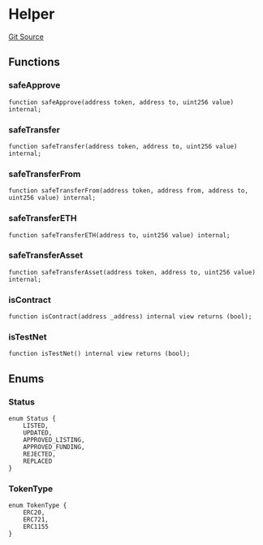# Helper
[Git Source](https://github.com/Mill1995/VABDAO/blob/b6d0bc49c06645caa4c08cd044aa829b5ffd9210/contracts/libraries/Helper.sol)


## Functions
### safeApprove


```solidity
function safeApprove(address token, address to, uint256 value) internal;
```

### safeTransfer


```solidity
function safeTransfer(address token, address to, uint256 value) internal;
```

### safeTransferFrom


```solidity
function safeTransferFrom(address token, address from, address to, uint256 value) internal;
```

### safeTransferETH


```solidity
function safeTransferETH(address to, uint256 value) internal;
```

### safeTransferAsset


```solidity
function safeTransferAsset(address token, address to, uint256 value) internal;
```

### isContract


```solidity
function isContract(address _address) internal view returns (bool);
```

### isTestNet


```solidity
function isTestNet() internal view returns (bool);
```

## Enums
### Status

```solidity
enum Status {
    LISTED,
    UPDATED,
    APPROVED_LISTING,
    APPROVED_FUNDING,
    REJECTED,
    REPLACED
}
```

### TokenType

```solidity
enum TokenType {
    ERC20,
    ERC721,
    ERC1155
}
```


